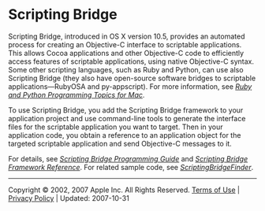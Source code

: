 <a id="//apple_ref/doc/uid/TP40006467-SW1"></a>

# Scripting Bridge

Scripting Bridge, introduced in OS X version 10.5, provides an automated process for creating an Objective-C interface to scriptable applications. This allows Cocoa applications and other Objective-C code to efficiently access features of scriptable applications, using native Objective-C syntax. Some other scripting languages, such as Ruby and Python, can use also Scripting Bridge (they also have open-source software bridges to scriptable applications—RubyOSA and py-appscript). For more information, see *[Ruby and Python Programming Topics for Mac](https://developer.apple.com/library/archive/../../Cocoa/Conceptual/RubyPythonCocoa/Introduction/Introduction.html#//apple_ref/doc/uid/TP40004936)*.

To use Scripting Bridge, you add the Scripting Bridge framework to your application project and use command-line tools to generate the interface files for the scriptable application you want to target. Then in your application code, you obtain a reference to an application object for the targeted scriptable application and send Objective-C messages to it.

For details, see *[Scripting Bridge Programming Guide](https://developer.apple.com/library/archive/../../Cocoa/Conceptual/ScriptingBridgeConcepts/Introduction/Introduction.html#//apple_ref/doc/uid/TP40006104)* and *[Scripting Bridge Framework Reference](https://developer.apple.com/documentation/scriptingbridge)*. For related sample code, see *[ScriptingBridgeFinder](https://developer.apple.com/library/archive/../../../samplecode/ScriptingBridgeFinder/Introduction/Intro.html#//apple_ref/doc/uid/DTS10004283)*.

  

---

Copyright © 2002, 2007 Apple Inc. All Rights Reserved. [Terms of Use](http://www.apple.com/legal/internet-services/terms/site.html) | [Privacy Policy](http://www.apple.com/privacy/) | Updated: 2007-10-31
